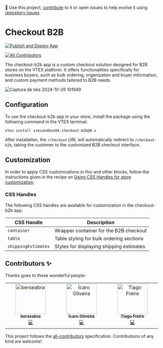 📢 Use this project, [contribute](https://github.com/cubos-vtex/checkout-b2b) to it or open issues to help evolve it using [repository issues](https://github.com/cubos-vtex/checkout-b2b/issues).

# Checkout B2B

[![Publish and Deploy App](https://github.com/cubos-vtex/checkout-b2b/actions/workflows/publish-and-deploy.yml/badge.svg)](https://github.com/cubos-vtex/checkout-b2b/actions/workflows/publish-and-deploy.yml)

<!-- DOCS-IGNORE:start -->
<!-- ALL-CONTRIBUTORS-BADGE:START - Do not remove or modify this section -->

[![All Contributors](https://img.shields.io/badge/all_contributors-3-orange.svg?style=flat-square)](#contributors-)

<!-- ALL-CONTRIBUTORS-BADGE:END -->
<!-- DOCS-IGNORE:end -->

The checkout-b2b app is a custom checkout solution designed for B2B stores on the VTEX platform. It offers functionalities specifically for business buyers, such as bulk ordering, organization and buyer information, and custom payment methods tailored to B2B needs.

![Captura de tela 2024-10-29 101949](https://github.com/user-attachments/assets/c796c2ed-b118-48ed-9e88-0e151b749317)

## Configuration

To use the checkout-b2b app in your store, install the package using the following command in the VTEX terminal:

`vtex install ssesandbox04.checkout-b2b@0.x`

After installation, the `/checkout` URL will automatically redirect to `/checkout-b2b`, taking the customer to the customized B2B checkout interface.

## Customization

In order to apply CSS customizations in this and other blocks, follow the instructions given in the recipe on [Using CSS Handles for store customization](https://developers.vtex.com/docs/guides/vtex-io-documentation-using-css-handles-for-store-customization).

### CSS Handles

The following CSS handles are available for customization in the checkout-b2b app:

| CSS Handle          | Description                              |
| ------------------- | ---------------------------------------- |
| `container`         | Wrapper container for the B2B checkout   |
| `table`             | Table styling for bulk ordering sections |
| `shippingEstimates` | Styles for displaying shipping estimates |

<!-- DOCS-IGNORE:start -->

## Contributors ✨

Thanks goes to these wonderful people:

<!-- ALL-CONTRIBUTORS-LIST:START - Do not remove or modify this section -->
<!-- prettier-ignore-start -->
<!-- markdownlint-disable -->
<table>
  <tbody>
    <tr>
      <td align="center" valign="top" width="14.28%"><a href="https://github.com/berseabra"><img src="https://avatars.githubusercontent.com/u/160257246?v=4?s=100" width="100px;" alt="berseabra"/><br /><sub><b>berseabra</b></sub></a><br /><a href="https://github.com/cubos-vtex/checkout-b2b/commits?author=berseabra" title="Code">💻</a></td>
      <td align="center" valign="top" width="14.28%"><a href="https://icaro.dev.br/"><img src="https://avatars.githubusercontent.com/u/20347877?v=4?s=100" width="100px;" alt="Ícaro Oliveira"/><br /><sub><b>Ícaro Oliveira</b></sub></a><br /><a href="https://github.com/cubos-vtex/checkout-b2b/commits?author=icaroov" title="Code">💻</a></td>
      <td align="center" valign="top" width="14.28%"><a href="https://github.com/tiago-freire"><img src="https://avatars.githubusercontent.com/u/921910?v=4?s=100" width="100px;" alt="Tiago Freire"/><br /><sub><b>Tiago Freire</b></sub></a><br /><a href="https://github.com/cubos-vtex/checkout-b2b/commits?author=tiago-freire" title="Code">💻</a></td>
    </tr>
  </tbody>
</table>

<!-- markdownlint-restore -->
<!-- prettier-ignore-end -->

<!-- ALL-CONTRIBUTORS-LIST:END -->

This project follows the [all-contributors](https://github.com/all-contributors/all-contributors) specification. Contributions of any kind are welcome!

<!-- DOCS-IGNORE:end -->

